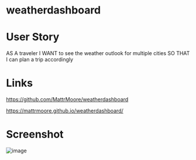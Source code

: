 # weatherdashboard

# User Story 
AS A traveler
I WANT to see the weather outlook for multiple cities
SO THAT I can plan a trip accordingly

# Links 
https://github.com/MattrMoore/weatherdashboard

https://mattrmoore.github.io/weatherdashboard/

# Screenshot 
![image](https://github.com/MattrMoore/weatherdashboard/assets/114311012/a7de545d-d93d-47e6-90c0-4e5bf8a72944)
